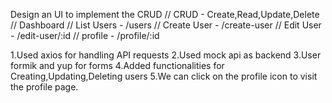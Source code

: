 Design an UI to implement the CRUD // CRUD - Create,Read,Update,Delete
// Dashboard
// List Users - /users
// Create User - /create-user
// Edit User - /edit-user/:id
// profile - /profile/:id

1.Used axios for handling API requests
2.Used mock api as backend
3.User formik and yup for forms
4.Added functionalities for Creating,Updating,Deleting users
5.We can click on the profile icon to visit the profile page.
